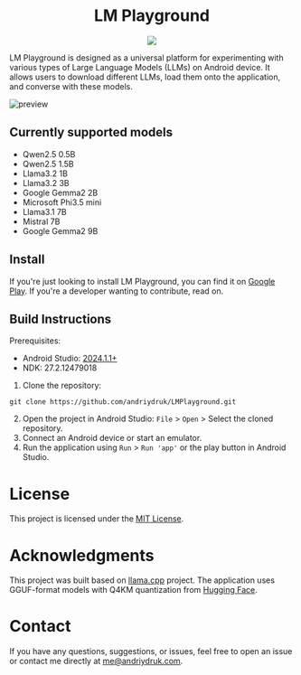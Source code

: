 
<h1 align="center">LM Playground</h1>

<p align="center">
<img src="art/logo.png"/>
</p>

LM Playground is designed as a universal platform for experimenting with various types of Large Language Models (LLMs) on Android device. It allows users to download different LLMs, load them onto the application, and converse with these models.

![preview](art/Preview.png)

## Currently supported models
* Qwen2.5 0.5B
* Qwen2.5 1.5B
* Llama3.2 1B
* Llama3.2 3B
* Google Gemma2 2B
* Microsoft Phi3.5 mini
* Llama3.1 7B
* Mistral 7B
* Google Gemma2 9B

## Install
If you're just looking to install LM Playground, you can find it on [Google Play](https://play.google.com/store/apps/details?id=com.druk.lmplayground). If you're a developer wanting to contribute, read on.

## Build Instructions
Prerequisites:
* Android Studio: [2024.1.1+](https://developer.android.com/studio/releases)
* NDK: 27.2.12479018

1. Clone the repository:
```
git clone https://github.com/andriydruk/LMPlayground.git
```
2. Open the project in Android Studio: `File` > `Open` > Select the cloned repository.
3. Connect an Android device or start an emulator.
4. Run the application using `Run` > `Run 'app'` or the play button in Android Studio.

# License
This project is licensed under the [MIT License](LICENSE).

# Acknowledgments
This project was built based on [llama.cpp](https://github.com/ggerganov/llama.cpp) project. The application uses GGUF-format models with Q4KM quantization from [Hugging Face](https://huggingface.co/).

# Contact
If you have any questions, suggestions, or issues, feel free to open an issue or contact me directly at [me@andriydruk.com](mailto:me@andriydruk.com).


